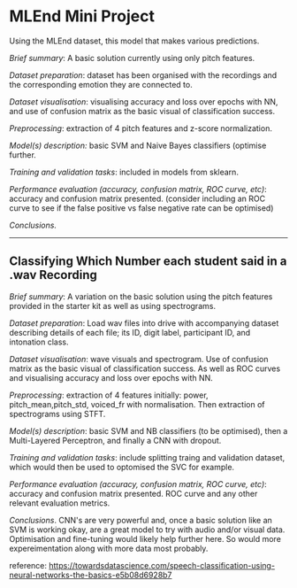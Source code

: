 # MLEnd Mini Project
Using the MLEnd dataset, this model that makes various predictions.


*Brief summary*: A basic solution currently using only pitch features.

*Dataset preparation*: dataset has been organised with the recordings and the corresponding emotion they are connected to.

*Dataset visualisation*: visualising accuracy and loss over epochs with NN, and use of confusion matrix as the basic visual of classification success.

*Preprocessing*:  extraction of 4 pitch features and z-score normalization.

*Model(s) description:*  basic SVM and Naive Bayes classifiers (optimise further.

*Training and validation tasks*: included in models from sklearn. 

*Performance evaluation (accuracy, confusion matrix, ROC curve, etc)*: accuracy and confusion matrix presented. (consider including an ROC curve to see if the false positive vs false negative rate can be optimised)

*Conclusions.*

-------------------------------------------------------------------

## Classifying Which Number each student said in a .wav Recording

*Brief summary*: A variation on the basic solution using the pitch features provided in the starter kit as well as using spectrograms.

*Dataset preparation*: Load wav files into drive with accompanying dataset describing details of each file; its ID, digit label, participant ID, and intonation class.

*Dataset visualisation*: wave visuals and spectrogram. Use of confusion matrix as the basic visual of classification success. As well as ROC curves and visualising accuracy and loss over epochs with NN.

*Preprocessing*: extraction of 4 features initially: power, pitch_mean,pitch_std, voiced_fr with normalisation. Then extraction of spectrograms using STFT.

*Model(s) description*: basic SVM and NB classifiers (to be optimised), then a Multi-Layered Perceptron, and finally a CNN with dropout.

*Training and validation tasks*: include splitting traing and validation dataset, which would then be used to optomised the SVC for example.

*Performance evaluation (accuracy, confusion matrix, ROC curve, etc)*: accuracy and confusion matrix presented. ROC curve and any other relevant evaluation metrics.

*Conclusions*. CNN's are very powerful and, once a basic solution like an SVM is working okay, are a great model to try with audio and/or visual data. Optimisation and fine-tuning would likely help further here. So would more expereimentation along with more data most probably.

reference: https://towardsdatascience.com/speech-classification-using-neural-networks-the-basics-e5b08d6928b7
